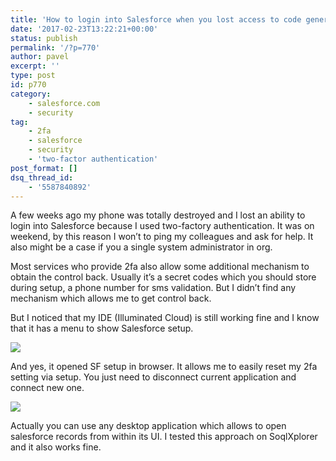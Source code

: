 ```yaml
---
title: 'How to login into Salesforce when you lost access to code generator app'
date: '2017-02-23T13:22:21+00:00'
status: publish
permalink: '/?p=770'
author: pavel
excerpt: ''
type: post
id: p770
category:
    - salesforce.com
    - security
tag:
    - 2fa
    - salesforce
    - security
    - 'two-factor authentication'
post_format: []
dsq_thread_id:
    - '5587840892'
---
```

A few weeks ago my phone was totally destroyed and I lost an ability to login into Salesforce because I used two-factory authentication. It was on weekend, by this reason I won’t to ping my colleagues and ask for help. It also might be a case if you a single system administrator in org.

Most services who provide 2fa also allow some additional mechanism to obtain the control back. Usually it’s a secret codes which you should store during setup, a phone number for sms validation. But I didn’t find any mechanism which allows me to get control back.

But I noticed that my IDE (Illuminated Cloud) is still working fine and I know that it has a menu to show Salesforce setup.

[![](https://www.pavelslepenkov.info/wp-content/uploads/2017/02/illuminated_cloud_show_sf_setup.png)](http://www.pavelslepenkov.info/wp-content/uploads/2017/02/illuminated_cloud_show_sf_setup.png)

And yes, it opened SF setup in browser. It allows me to easily reset my 2fa setting via setup. You just need to disconnect current application and connect new one.

[![](https://www.pavelslepenkov.info/wp-content/uploads/2017/02/Greenshot-2017-02-23-13.13.20-909x1024.png)](http://www.pavelslepenkov.info/wp-content/uploads/2017/02/Greenshot-2017-02-23-13.13.20.png)

Actually you can use any desktop application which allows to open salesforce records from within its UI. I tested this approach on SoqlXplorer and it also works fine.